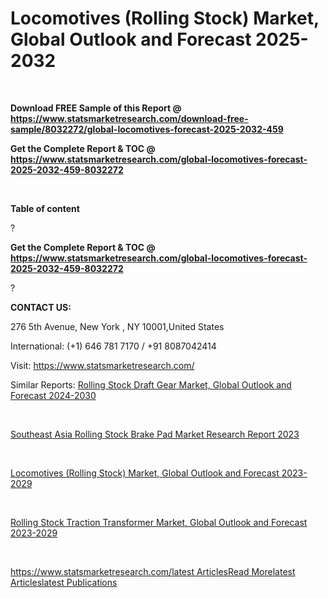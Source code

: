 <h1>Locomotives (Rolling Stock) Market, Global Outlook and Forecast 2025-2032</h1><br/><p><strong>Download FREE Sample of this Report @ <a href="https://www.statsmarketresearch.com/download-free-sample/8032272/global-locomotives-forecast-2025-2032-459">https://www.statsmarketresearch.com/download-free-sample/8032272/global-locomotives-forecast-2025-2032-459</a></strong></p>
 
 
 
 <div><b>Get the Complete Report & TOC @ <a href="https://www.statsmarketresearch.com/global-locomotives-forecast-2025-2032-459-8032272">https://www.statsmarketresearch.com/global-locomotives-forecast-2025-2032-459-8032272</a></b></div>
 
 
 
 <p><br />
 
 <b>Table of content</b></p>
 
 
 
 <p>? </p>
 
 
 
 <div><b>Get the Complete Report & TOC @ <a href="https://www.statsmarketresearch.com/global-locomotives-forecast-2025-2032-459-8032272">https://www.statsmarketresearch.com/global-locomotives-forecast-2025-2032-459-8032272</a></b></div>
 
 
 
 <p>? </p>
 
 
 
 <p><b>CONTACT US:</b><br />
 
 276 5th Avenue, New York , NY 10001,United States<br />
 
 International: (+1) 646 781 7170 / +91 8087042414<br />
 
 Visit: <a href="https://www.statsmarketresearch.com/">https://www.statsmarketresearch.com/</a><br />
 
 Similar Reports: <a href="https://www.statsmarketresearch.com/global-locomotives-forecast-2025-2032-459-8032272">Rolling Stock Draft Gear Market, Global Outlook and Forecast 2024-2030</a><br />
 
 <br />
 
 <a href="https://www.statsmarketresearch.com/global-locomotives-forecast-2025-2032-459-8032272">Southeast Asia Rolling Stock Brake Pad Market Research Report 2023</a><br />
 
 <br />
 
 <a href="https://www.statsmarketresearch.com/global-locomotives-forecast-2025-2032-459-8032272">Locomotives (Rolling Stock) Market, Global Outlook and Forecast 2023-2029</a><br />
 
 <br />
 
 <a href="https://www.statsmarketresearch.com/global-locomotives-forecast-2025-2032-459-8032272">Rolling Stock Traction Transformer Market, Global Outlook and Forecast 2023-2029</a><br />
 
 <br />
 
 <a href="https://gyeongbokgung.com">https://www.statsmarketresearch.com/</a><a href="https://hallyeomaritime.com">latest Articles</a><a href="https://jingwansa.com">Read More</a><a href="https://nguoiviet.jp/">latest Articles</a><a href="https://www.intelmarketresearch.com/">latest Publications</a></p>